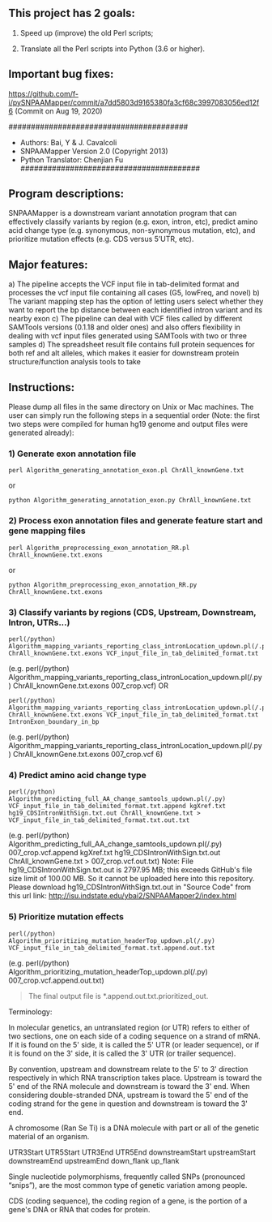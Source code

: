## This project has 2 goals:

1. Speed up (improve) the old Perl scripts;

2. Translate all the Perl scripts into Python (3.6 or higher).

## Important bug fixes:

https://github.com/f-i/pySNPAAMapper/commit/a7dd5803d9165380fa3cf68c3997083056ed12f6 (Commit on Aug 19, 2020)



########################################
- Authors: Bai, Y & J. Cavalcoli
- SNPAAMapper Version 2.0 (Copyright 2013)
- Python Translator: Chenjian Fu
########################################

## Program descriptions:
SNPAAMapper is a downstream variant annotation program that can effectively classify variants by region (e.g. exon, intron, etc), predict amino acid change type (e.g. synonymous, non-synonymous mutation, etc), and prioritize mutation effects (e.g. CDS versus 5’UTR, etc).

## Major features:
a) The pipeline accepts the VCF input file in tab-delimited format and processes the vcf input file containing all cases (G5, lowFreq, and novel)
b) The variant mapping step has the option of letting users select whether they want to report the bp distance between each identified intron variant and its nearby exon
c) The pipeline can deal with VCF files called by different SAMTools versions (0.1.18 and older ones) and also offers flexibility in dealing with vcf input files generated using SAMTools with two or three samples
d) The spreadsheet result file contains full protein sequences for both ref and alt alleles, which makes it easier for downstream protein structure/function analysis tools to take


## Instructions:

Please dump all files in the same directory on Unix or Mac machines. The user can simply
run the following steps in a sequential order (Note: the first two steps were compiled for human hg19 genome and output files were generated already):

### 1) Generate exon annotation file
```
perl Algorithm_generating_annotation_exon.pl ChrAll_knownGene.txt
```
or
```
python Algorithm_generating_annotation_exon.py ChrAll_knownGene.txt
```

### 2) Process exon annotation files and generate feature start and gene mapping files
```
perl Algorithm_preprocessing_exon_annotation_RR.pl ChrAll_knownGene.txt.exons
```
or
```
python Algorithm_preprocessing_exon_annotation_RR.py ChrAll_knownGene.txt.exons
```

### 3) Classify variants by regions (CDS, Upstream, Downstream, Intron, UTRs...)
```
perl(/python) Algorithm_mapping_variants_reporting_class_intronLocation_updown.pl(/.py) ChrAll_knownGene.txt.exons VCF_input_file_in_tab_delimited_format.txt
```
(e.g. perl(/python) Algorithm_mapping_variants_reporting_class_intronLocation_updown.pl(/.py) ChrAll_knownGene.txt.exons 007_crop.vcf)
OR
```
perl(/python) Algorithm_mapping_variants_reporting_class_intronLocation_updown.pl(/.py) ChrAll_knownGene.txt.exons VCF_input_file_in_tab_delimited_format.txt IntronExon_boundary_in_bp
```
(e.g. perl(/python) Algorithm_mapping_variants_reporting_class_intronLocation_updown.pl(/.py) ChrAll_knownGene.txt.exons 007_crop.vcf 6)

### 4) Predict amino acid change type
```
perl(/python) Algorithm_predicting_full_AA_change_samtools_updown.pl(/.py) VCF_input_file_in_tab_delimited_format.txt.append kgXref.txt hg19_CDSIntronWithSign.txt.out ChrAll_knownGene.txt > VCF_input_file_in_tab_delimited_format.txt.out.txt
```
(e.g. perl(/python) Algorithm_predicting_full_AA_change_samtools_updown.pl(/.py) 007_crop.vcf.append kgXref.txt hg19_CDSIntronWithSign.txt.out ChrAll_knownGene.txt > 007_crop.vcf.out.txt)
Note: File hg19_CDSIntronWithSign.txt.out is 2797.95 MB; this exceeds GitHub's file size limit of 100.00 MB. So it cannot be uploaded here into this repository. Please download hg19_CDSIntronWithSign.txt.out in "Source Code" from this url link: http://isu.indstate.edu/ybai2/SNPAAMapper2/index.html

### 5) Prioritize mutation effects
```
perl(/python) Algorithm_prioritizing_mutation_headerTop_updown.pl(/.py) VCF_input_file_in_tab_delimited_format.txt.append.out.txt
```
(e.g. perl(/python) Algorithm_prioritizing_mutation_headerTop_updown.pl(/.py) 007_crop.vcf.append.out.txt)


> The final output file is \*.append.out.txt.prioritized_out.



Terminology:

In molecular genetics, an untranslated region (or UTR) refers to either of two
sections, one on each side of a coding sequence on a strand of mRNA. If it is
found on the 5' side, it is called the 5' UTR (or leader sequence), or if it is
found on the 3' side, it is called the 3' UTR (or trailer sequence).

By convention, upstream and downstream relate to the 5' to 3' direction
respectively in which RNA transcription takes place. Upstream is toward the 5'
end of the RNA molecule and downstream is toward the 3' end. When considering
double-stranded DNA, upstream is toward the 5' end of the coding strand for the
gene in question and downstream is toward the 3' end.

A chromosome (Ran Se Ti) is a DNA molecule with part or all of the genetic
material of an organism.

UTR3Start UTR5Start
UTR3End UTR5End
downstreamStart upstreamStart
downstreamEnd upstreamEnd
down_flank up_flank

Single nucleotide polymorphisms, frequently called SNPs (pronounced “snips”),
are the most common type of genetic variation among people.

CDS (coding sequence), the coding region of a gene, is the portion of a gene's
DNA or RNA that codes for protein.
